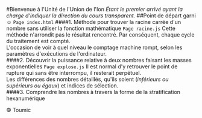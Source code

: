 #Bienvenue à l'Unité de l'Union de l'Ion
_Étant le premier arrivé ayant la charge d'indiquer la direction du cours transparent._
##Point de départ garni ☺
`Page index.html`
####1. Méthode pour trouver la racine carrée d'un nombre sans utiliser la fonction mathématique
`Page racine.js`
Cette méthode n'arrondit pas le résultat rencontré. Par conséquent, chaque cycle du traitement est compté.<br>
L'occasion de voir à quel niveau le comptage machine rompt, selon les paramètres d'exécutions de l'ordinateur.<br>
####2. Découvrir la puissance relative à deux nombres faisant les masses exponentielles
`Page explose.js`
Il est normal d'y retrouver le point de rupture qui sans être interrompu, il resterait perpétuel.<br>
Les différences des nombres détaillés, qu'ils soient (_inférieurs ou supérieurs ou égaux_) et indices de sélection.<br>
####3. Comprendre les nombres à travers la forme de la stratification hexanumérique










© Toumic